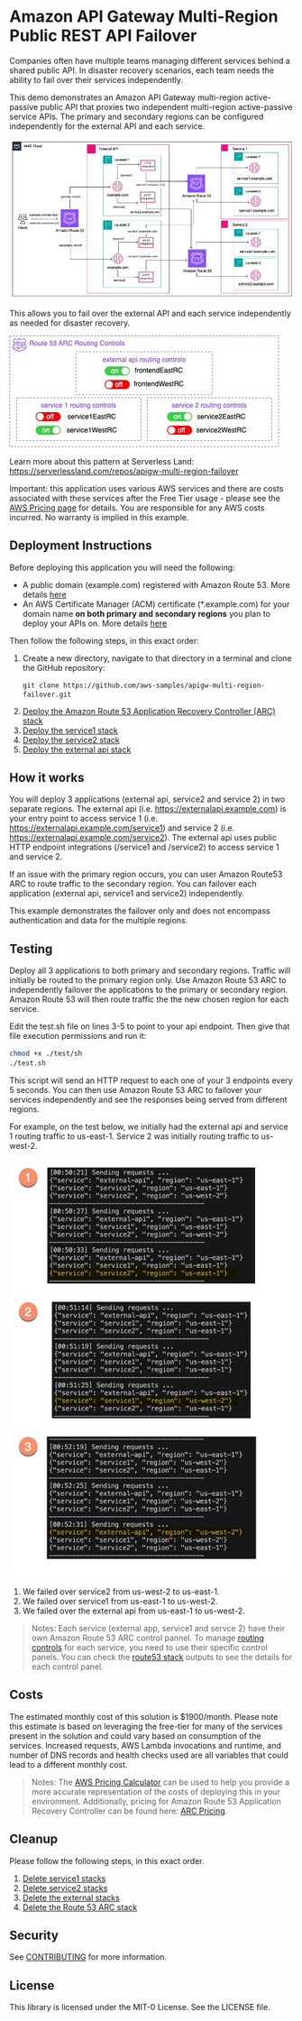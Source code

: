 # Amazon API Gateway Multi-Region Public REST API Failover

Companies often have multiple teams managing different services behind a shared public API. In disaster recovery scenarios, each team needs the ability to fail over their services independently.

This demo demonstrates an Amazon API Gateway multi-region active-passive public API that proxies two independent multi-region active-passive service APIs. The primary and secondary regions can be configured independently for the external API and each service. 

![alt text](images/diagram.jpg)

This allows you to fail over the external API and each service independently as needed for disaster recovery.

![alt text](images/routing-controls.jpg)


Learn more about this pattern at Serverless Land: https://serverlessland.com/repos/apigw-multi-region-failover

Important: this application uses various AWS services and there are costs associated with these services after the Free Tier usage - please see the [AWS Pricing page](https://aws.amazon.com/pricing/) for details. You are responsible for any AWS costs incurred. No warranty is implied in this example.

## Deployment Instructions
Before deploying this application you will need the following:
* A public domain (example.com) registered with Amazon Route 53. More details [here](https://docs.aws.amazon.com/Route53/latest/DeveloperGuide/registrar.html)
* An AWS Certificate Manager (ACM) certificate (*.example.com) for your domain name **on both primary and secondary regions** you plan to deploy your APIs on. More details [here](https://docs.aws.amazon.com/acm/latest/userguide/gs.html)


Then follow the following steps, in this exact order:

1. Create a new directory, navigate to that directory in a terminal and clone the GitHub repository:
    ``` 
    git clone https://github.com/aws-samples/apigw-multi-region-failover.git
    ```
1. [Deploy the Amazon Route 53 Application Recovery Controller (ARC) stack](route53/README.md#deployment-instructions )
1. [Deploy the service1 stack](service1/README.md#deployment-instructions)
1. [Deploy the service2 stack](service2/README.md#deployment-instructions)
1. [Deploy the external api stack](external-api/README.md#deployment-instructions)

## How it works

You will deploy 3 applications (external api, service2 and service 2) in two separate regions. The external api (i.e. https://externalapi.example.com) is your entry point to access service 1  (i.e. https://externalapi.example.com/service1) and service 2  (i.e. https://externalapi.example.com/service2). The external api uses public HTTP endpoint integrations (/service1 and /service2) to access service 1 and service 2.

If an issue with the primary region occurs, you can user Amazon Route53 ARC to route traffic to the secondary region. You can failover each application (external api, service1 and service2) independently.

This example demonstrates the failover only and does not encompass authentication and data for the multiple regions.


## Testing

Deploy all 3 applications to both primary and secondary regions. Traffic will initially be routed to the primary region only. Use Amazon Route 53 ARC to independently failover the applications to the primary or secondary region. Amazon Route 53 will then route traffic the the new chosen region for each service.

Edit the test.sh file on lines 3-5 to point to your api endpoint. Then give that file execution permissions and run it:

```bash
chmod +x ./test/sh
./test.sh
```

This script will send an HTTP request to each one of your 3 endpoints every 5 seconds. You can then use Amazon Route 53 ARC to failover your services independently and see the responses being served from different regions.

For example, on the test below, we initially had the external api and service 1 routing traffic to us-east-1. Service 2 was initially routing traffic to us-west-2.


![alt text](images/testing.jpg)

1. We failed over service2 from us-west-2 to us-east-1.
1. We failed over service1 from us-east-1 to us-west-2.
1. We failed over the external api from us-east-1 to us-west-2.

> Notes: Each service (external app, service1 and servce 2) have their own Amazon Route 53 ARC control pannel. To manage [routing controls](https://docs.aws.amazon.com/r53recovery/latest/dg/routing-control.html) for each service, you need to use their specific control panels. You can check the [route53 stack](./route53/README.md) outputs to see the details for each control panel.


## Costs
The estimated monthly cost of this solution is $1900/month. Please note this estimate is based on leveraging the free-tier for many of the services present in the solution and could vary based on consumption of the services.  Increased requests, AWS Lambda invocations and runtime, and number of DNS records and health checks used are all variables that could lead to a different monthly cost. 

> Notes: The [AWS Pricing Calculator](https://calculator.aws/#/) can be used to help you provide a more accurate representation of the costs of deploying this in your environment. Additionally, pricing for Amazon Route 53 Application Recovery Controller can be found here: [ARC Pricing](https://aws.amazon.com/route53/pricing/#Pricing_components). 

## Cleanup

Please follow the following steps, in this exact order.

1. [Delete service1 stacks](service1/README.md#cleanup)
1. [Delete service2 stacks](service2/README.md#cleanup)
1. [Delete the external stacks](external-api/README.md#cleanup)
1. [Delete the Route 53 ARC stack](route53/README.md#cleanup)


## Security

See [CONTRIBUTING](CONTRIBUTING.md#security-issue-notifications) for more information.

## License

This library is licensed under the MIT-0 License. See the LICENSE file.

